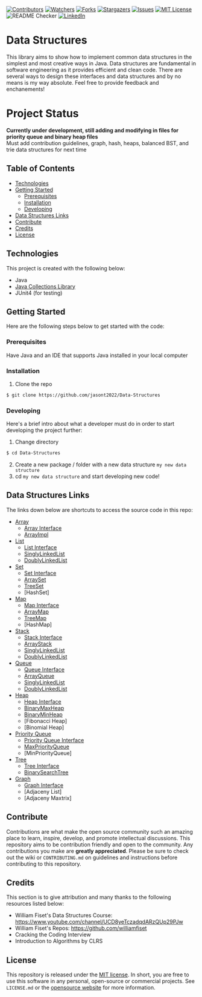 <!-- PROJECT SHIELDS -->
<!--
*** Using markdown "reference style" links for readability.
*** Reference links are enclosed in brackets [ ] instead of parentheses ( ).
*** See the bottom of this document for the declaration of the reference variables
-->
[![Contributors][contributors-shield]][contributors-url]
[![Watchers][watchers-shield]][watchers-url]
[![Forks][forks-shield]][forks-url]
[![Stargazers][stars-shield]][stars-url]
[![Issues][issues-shield]][issues-url]
[![MIT License][license-shield]][license-url]
![README Checker](https://github.com/jasont2022/Data-Structures/workflows/README%20URL%20Checker/badge.svg)
[![LinkedIn][linkedin-shield]][linkedin-url]

# Data Structures
This library aims to show how to implement common data structures in the simplest and most creative ways in Java. Data structures are fundamental in software engineering as it provides efficient and clean code. There are several ways to design these interfaces and data structures and by no means is my way absolute. Feel free to provide feedback and enchanements!

# Project Status
**Currently under development, still adding and modifying in files for priority queue and binary heap files** 
</br>
Must add contribution guidelines, graph, hash, heaps, balanced BST, and trie data structures for next time

## Table of Contents
* [Technologies](#technologies)
* [Getting Started](#getting-started)
  * [Prerequisites](#prerequisites)
  * [Installation](#installation)
  * [Developing](#developing)
* [Data Structures Links](#data-structures-links)
* [Contribute](#contribute)
* [Credits](#credits)
* [License](#license)

## Technologies
This project is created with the following below:
* Java
* [Java Collections Library](https://docs.oracle.com/javase/7/docs/api/java/util/Collections.html)
* JUnit4 \(for testing\)

## Getting Started
Here are the following steps below to get started with the code:

### Prerequisites
Have Java and an IDE that supports Java installed in your local computer

### Installation
1. Clone the repo
```bash
$ git clone https://github.com/jasont2022/Data-Structures
```
### Developing
Here's a brief intro about what a developer must do in order to start developing the project further:

1. Change directory
```bash
$ cd Data-Structures
```
2. Create a new package / folder with a new data structure `my new data structure`
3. cd `my new data structure` and start developing new code!

## Data Structures Links
The links down below are shortcuts to access the source code in this repo:

* [Array](https://github.com/jasont2022/Data-Structures/tree/master/src/main/array)
  * [Array Interface](https://github.com/jasont2022/Data-Structures/tree/master/src/main/array/Array.java)
  * [ArrayImpl](https://github.com/jasont2022/Data-Structures/tree/master/src/main/array/ArrayImpl.java)
* [List](https://github.com/jasont2022/Data-Structures/tree/master/src/main/list)
  * [List Interface](https://github.com/jasont2022/Data-Structures/tree/master/src/main/list/List.java)
  * [SinglyLinkedList](https://github.com/jasont2022/Data-Structures/tree/master/src/main/list/SinglyLinkedList.java)
  * [DoublyLinkedList](https://github.com/jasont2022/Data-Structures/tree/master/src/main/list/DoublyLinkedList.java)
* [Set](https://github.com/jasont2022/Data-Structures/tree/master/src/main/set)
  * [Set Interface](https://github.com/jasont2022/Data-Structures/tree/master/src/main/set/Set.java)
  * [ArraySet](https://github.com/jasont2022/Data-Structures/tree/master/src/main/set/ArraySet.java)
  * [TreeSet](https://github.com/jasont2022/Data-Structures/tree/master/src/main/set/TreeSet.java)
  * [HashSet]
* [Map](https://github.com/jasont2022/Data-Structures/tree/master/src/main/map)
  * [Map Interface](https://github.com/jasont2022/Data-Structures/tree/master/src/main/map/Map.java)
  * [ArrayMap](https://github.com/jasont2022/Data-Structures/tree/master/src/main/map/ArrayMap.java)
  * [TreeMap](https://github.com/jasont2022/Data-Structures/tree/master/src/main/map/TreeMap.java)
  * [HashMap]
* [Stack](https://github.com/jasont2022/Data-Structures/tree/master/src/main/stack)
  * [Stack Interface](https://github.com/jasont2022/Data-Structures/tree/master/src/main/stack/Stack.java)
  * [ArrayStack](https://github.com/jasont2022/Data-Structures/tree/master/src/main/stack/ArrayStack.java)
  * [SinglyLinkedList](https://github.com/jasont2022/Data-Structures/tree/master/src/main/list/SinglyLinkedList.java)
  * [DoublyLinkedList](https://github.com/jasont2022/Data-Structures/tree/master/src/main/list/DoublyLinkedList.java)
* [Queue](https://github.com/jasont2022/Data-Structures/tree/master/src/main/queue)
  * [Queue Interface](https://github.com/jasont2022/Data-Structures/tree/master/src/main/queue/Queue.java)
  * [ArrayQueue](https://github.com/jasont2022/Data-Structures/tree/master/src/main/queue/ArrayQueue.java)
  * [SinglyLinkedList](https://github.com/jasont2022/Data-Structures/tree/master/src/main/list/SinglyLinkedList.java)
  * [DoublyLinkedList](https://github.com/jasont2022/Data-Structures/tree/master/src/main/list/DoublyLinkedList.java)
* [Heap](https://github.com/jasont2022/Data-Structures/tree/master/src/main/heap)
  * [Heap Interface](https://github.com/jasont2022/Data-Structures/tree/master/src/main/heap/Heap.java)
  * [BinaryMaxHeap](https://github.com/jasont2022/Data-Structures/tree/master/src/main/heap/BinaryMaxHeap.java)
  * [BinaryMinHeap](https://github.com/jasont2022/Data-Structures/tree/master/src/main/heap/BinaryMinHeap.java)
  * [Fibonacci Heap]
  * [Binomial Heap]
* [Priority Queue](https://github.com/jasont2022/Data-Structures/tree/master/src/main/priorityqueue)
  * [Priority Queue Interface](https://github.com/jasont2022/Data-Structures/tree/master/src/main/priorityqueue/PriorityQueue.java)
  * [MaxPriorityQueue](https://github.com/jasont2022/Data-Structures/blob/master/src/main/priorityqueue/MaxPriorityQueue.java)
  * [MinPriorityQueue]
* [Tree](https://github.com/jasont2022/Data-Structures/tree/master/src/main/tree)
  * [Tree Interface](https://github.com/jasont2022/Data-Structures/tree/master/src/main/tree/Tree.java)
  * [BinarySearchTree](https://github.com/jasont2022/Data-Structures/tree/master/src/main/tree/BinarySearchTree.java)
* [Graph](https://github.com/jasont2022/Data-Structures/tree/master/src/main/graph)
  * [Graph Interface](https://github.com/jasont2022/Data-Structures/tree/master/src/main/graph/Graph.java)
  * [Adjaceny List]
  * [Adjaceny Maxtrix]

## Contribute 
Contributions are what make the open source community such an amazing place to learn, inspire, develop, and promote intellectual discussions. This repository aims to be contribution friendly and open to the community. Any contributions you make are **greatly appreciated**. Please be sure to check out the wiki or `CONTRIBUTING.md` on guidelines and instructions before contributing to this repository.

## Credits
This section is to give attribution and many thanks to the following resources listed below:

* William Fiset's Data Structures Course: https://www.youtube.com/channel/UCD8yeTczadqdARzQUp29PJw
* William Fiset's Repos: https://github.com/williamfiset
* Cracking the Coding Interview
* Introduction to Algorithms by CLRS

## License
This repository is released under the [MIT license][license-url]. In short, you are free to use this software in any personal, open-source or commercial projects. See `LICENSE.md` or the [opensource website](https://opensource.org/licenses/MIT) for more information.

<!-- Links -->
[contributors-shield]: https://img.shields.io/github/contributors/jasont2022/Data-Structures.svg?color=brightgreen&style=flat-square
[contributors-url]: https://github.com/jasont2022/Data-Structures/graphs/contributors
[watchers-shield]: https://img.shields.io/github/watchers/jasont2022/Data-Structures?style=flat-square
[watchers-url]: https://github.com/jasont2022/Data-Structures/watchers
[forks-shield]: https://img.shields.io/github/forks/jasont2022/Data-Structures.svg?style=flat-square
[forks-url]: https://github.com/jasont2022/Data-Structures/network/members
[stars-shield]: https://img.shields.io/github/stars/jasont2022/Data-Structures.svg?style=flat-square
[stars-url]: https://github.com/jasont2022/Data-Structures/stargazers
[issues-shield]: https://img.shields.io/github/issues/jasont2022/Data-Structures?color=success&style=flat-square
[issues-url]: https://github.com/jasont2022/Data-Structures/issues
[license-shield]: https://img.shields.io/github/license/jasont2022/Data-Structures.svg?style=flat-square
[license-url]: https://github.com/jasont2022/Data-Structures/blob/master/LICENSE.md
[linkedin-shield]: https://img.shields.io/badge/-LinkedIn-black.svg?style=flat-square&logo=linkedin&colorB=555
[linkedin-url]: https://linkedin.com/in/jasontran2022

